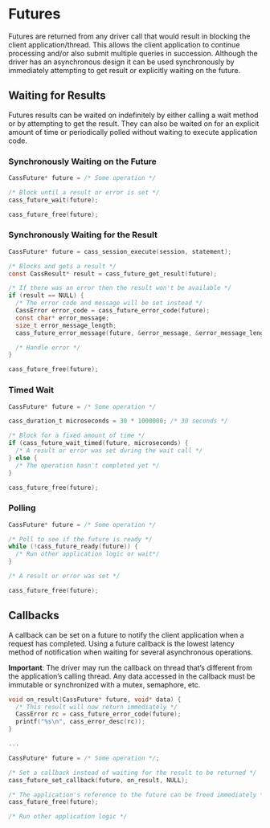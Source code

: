 # Futures

Futures are returned from any driver call that would result in blocking the client application/thread. This allows the client application to continue processing and/or also submit multiple queries in succession. Although the driver has an asynchronous design it can be used synchronously by immediately attempting to get result or explicitly waiting on the future.

## Waiting for Results

Futures results can be waited on indefinitely by either calling a wait method or by attempting to get the result. They can also be waited on for an explicit amount of time or periodically polled without waiting to execute application code.

### Synchronously Waiting on the Future
```c
CassFuture* future = /* Some operation */

/* Block until a result or error is set */
cass_future_wait(future);

cass_future_free(future);
```

### Synchronously Waiting for the Result
```c
CassFuture* future = cass_session_execute(session, statement);

/* Blocks and gets a result */
const CassResult* result = cass_future_get_result(future);

/* If there was an error then the result won't be available */
if (result == NULL) {
  /* The error code and message will be set instead */
  CassError error_code = cass_future_error_code(future);
  const char* error_message;
  size_t error_message_length;
  cass_future_error_message(future, &error_message, &error_message_length);

  /* Handle error */
}

cass_future_free(future);
```

### Timed Wait
```c
CassFuture* future = /* Some operation */

cass_duration_t microseconds = 30 * 1000000; /* 30 seconds */

/* Block for a fixed amount of time */
if (cass_future_wait_timed(future, microseconds) {
  /* A result or error was set during the wait call */
} else {
  /* The operation hasn't completed yet */
}

cass_future_free(future);
```

### Polling

```c
CassFuture* future = /* Some operation */

/* Poll to see if the future is ready */
while (!cass_future_ready(future)) {
  /* Run other application logic or wait*/
}

/* A result or error was set */

cass_future_free(future);
```

## Callbacks

A callback can be set on a future to notify the client application when a request has completed. Using a future callback is the lowest latency method of notification when waiting for several asynchronous operations.

**Important**: The driver may run the callback on thread that’s different from the application’s calling thread. Any data accessed in the callback must be immutable or synchronized with a mutex, semaphore, etc.

```c
void on_result(CassFuture* future, void* data) {
  /* This result will now return immediately */
  CassError rc = cass_future_error_code(future);
  printf("%s\n", cass_error_desc(rc));
}

...

CassFuture* future = /* Some operation */;

/* Set a callback instead of waiting for the result to be returned */
cass_future_set_callback(future, on_result, NULL);

/* The application's reference to the future can be freed immediately */
cass_future_free(future);

/* Run other application logic */
```

